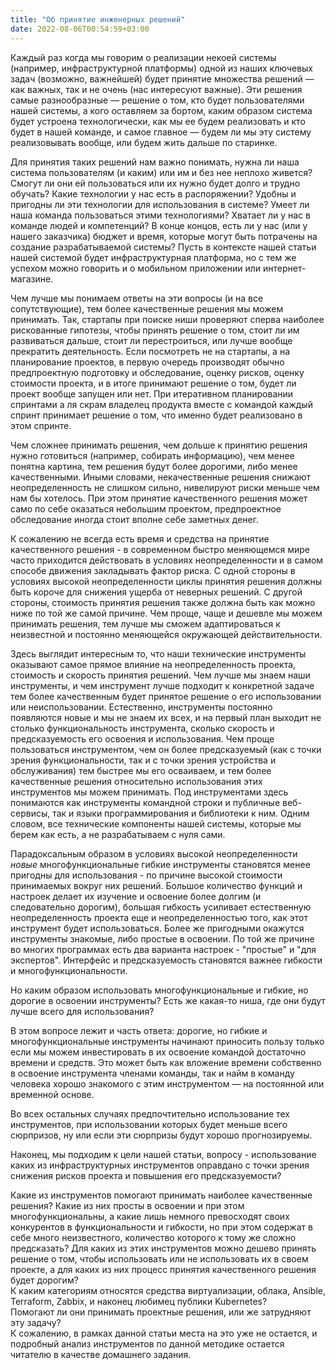 ```yaml
---
title: "Об принятие инженерных решений"
date: 2022-08-06T00:54:59+03:00
---
```

Каждый раз когда мы говорим о реализации некоей системы (например, инфраструктурной платформы) одной из наших ключевых задач (возможно, важнейшей) будет принятие множества решений — как важных, так и не очень (нас интересуют важные). Эти решения самые разнообразные — решение о том, кто будет пользователями нашей системы, а кого оставляем за бортом, каким образом система будет устроена технологически, как мы ее будем реализовать и кто будет в нашей команде, и самое главное — будем ли мы эту систему реализовывать вообще, или будем жить дальше по старинке.  

Для принятия таких решений нам важно понимать, нужна ли наша система пользователям (и каким) или им и без нее неплохо живется? Смогут ли они ей пользоваться или их нужно будет долго и трудно обучать? Какие технологии у нас есть в распоряжении? Удобны и пригодны ли эти технологии для использования в системе? Умеет ли наша команда пользоваться этими технологиями? Хватает ли у нас в команде людей и компетенций? В конце концов, есть ли у нас (или у нашего заказчика) бюджет и время, которые  могут быть потрачены на создание разрабатываемой системы? Пусть в контексте нашей статьи нашей системой будет инфраструктурная платформа, но с тем же успехом можно говорить и о мобильном приложении или интернет-магазине.

Чем лучше мы понимаем ответы на эти вопросы (и на все сопутствующие), тем более качественные решения мы можем принимать. Так, стартапы при поиске ниши проверяют сперва наиболее рискованные гипотезы, чтобы принять решение о том, стоит ли им развиваться дальше, стоит ли перестроиться, или лучше вообще прекратить деятельность. Если посмотреть не на стартапы, а на планирование проектов, в первую очередь производят обычно предпроектную подготовку и обследование, оценку рисков, оценку стоимости проекта, и в итоге принимают решение о том, будет ли проект вообще запущен или нет. При итеративном планировании спринтами а ля скрам владелец продукта вместе с командой каждый спринт принимает решение о том, что именно будет реализовано в этом спринте.  

Чем сложнее принимать решения, чем дольше к принятию решения нужно готовиться (например, собирать информацию), чем менее понятна картина, тем решения будут более дорогими, либо менее качественными. Иными словами, некачественные решения снижают неопределенность не слишком сильно, нивелируют риски меньше чем нам бы хотелось. При этом принятие качественного решения может само по себе оказаться небольшим проектом, предпроектное обследование иногда стоит вполне себе заметных денег. 

К сожалению не всегда есть время и средства на принятие качественного решения - в современном быстро меняющемся мире часто приходится действовать в условиях неопределенности и в самом способе движения закладывать фактор риска. С одной стороны в условиях высокой неопределенности циклы принятия решения должны быть короче для снижения ущерба от неверных решений. С другой стороны, стоимость принятия решения также должна быть как можно ниже по той же самой причине. Чем проще, чаще и дешевле мы можем принимать решения, тем лучше мы сможем адаптироваться к неизвестной и постоянно меняющейся окружающей действительности.

Здесь выглядит интересным то, что наши технические инструменты оказывают самое прямое влияние на неопределенность проекта, стоимость и скорость принятия решений. Чем лучше мы знаем наши инструменты, и чем инструмент лучше подходит к конкретной задаче тем более качественным будет принятое решение о его использовании или неиспользовании. Естественно, инструменты постоянно появляются новые и мы не знаем их всех, и на первый план выходит не столько функциональность инструмента, сколько скорость и предсказуемость его освоения и использования. Чем проще пользоваться инструментом, чем он более предсказуемый (как с точки зрения функциональности, так и с точки зрения устройства и обслуживания) тем быстрее мы его осваиваем, и тем более качественные решения относительно использования этих инструментов мы можем принимать. Под инструментами здесь понимаются как инструменты командной строки и публичные веб-сервисы, так и языки программирования и библиотеки к ним. Одним словом, все технические компоненты нашей системы, которые мы берем как есть, а не разрабатываем с нуля сами.

Парадоксальным образом в условиях высокой неопределенности _новые_ многофункциональные гибкие инструменты становятся менее пригодны для использования - по причине высокой стоимости принимаемых вокруг них решений. Большое количество функций и настроек делает их изучение и освоение более долгим (и следовательно дорогим), большая гибкость усиливает естественную неопределенность проекта еще и неопределенностью того, как этот инструмент будет использоваться. Более же пригодными окажутся инструменты знакомые, либо простые в освоении. По той же причине во многих программах есть два варианта настроек - "простые" и "для экспертов". Интерфейс и предсказуемость становятся важнее гибкости и многофункциональности.

Но каким образом использовать многофункциональные и гибкие, но дорогие в освоении инструменты? Есть же какая-то ниша, где они будут лучше всего для использования?  

В этом вопросе лежит и часть ответа: дорогие, но гибкие и многофункциональные инструменты начинают приносить пользу только если мы можем инвестировать в их освоение командой достаточно времени и средств. Это может быть как вложение времени собственно в освоение инструмента членами команды, так и найм в команду человека хорошо знакомого с этим инструментом — на постоянной или временной основе. 

Во всех остальных случаях предпочтительно использование тех инструментов, при использовании которых будет меньше всего сюрпризов, ну или если эти сюрпризы будут хорошо прогнозируемы.  
  
Наконец, мы подходим к цели нашей статьи, вопросу - использование каких из инфраструктурных инструментов оправдано с точки зрения снижения рисков проекта и повышения его предсказуемости?

Какие из инструментов помогают принимать наиболее качественные решения? Какие из них просты в освоении и при этом многофункциональны, а какие лишь немного превосходят своих конкурентов в функциональности и гибкости, но при этом содержат в себе много неизвестного, количество которого к тому же сложно предсказать? Для каких из этих инструментов можно дешево принять решение о том, чтобы использовать или не использовать их в своем проекте, а для каких из них процесс принятия качественного решения будет дорогим?   
К каким категориям относятся средства виртуализации, облака, Ansible, Terraform, Zabbix, и наконец любимец публики Kubernetes?  
Помогают ли они принимать проектные решения, или же затрудняют эту задачу?   
К сожалению, в рамках данной статьи места на это уже не остается, и подробный анализ инструментов по данной методике остается читателю в качестве домашнего задания.  

